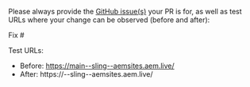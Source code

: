 Please always provide the [GitHub issue(s)](../issues) your PR is for, as well as test URLs where your change can be observed (before and after):

Fix #<gh-issue-id>

Test URLs:
- Before: https://main--sling--aemsites.aem.live/
- After: https://<branch>--sling--aemsites.aem.live/
